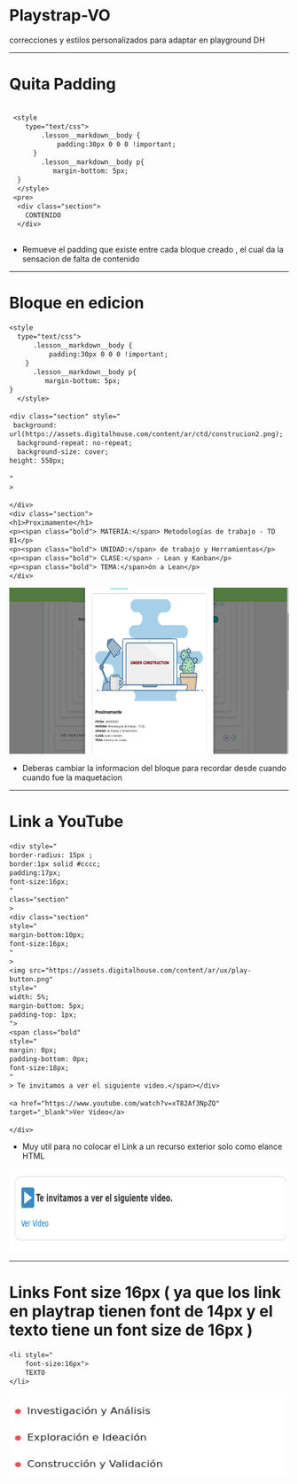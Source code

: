 # Playstrap-VO
correcciones y estilos personalizados para adaptar en playground DH

____

# Quita Padding


```

 <style 
    type="text/css">
        .lesson__markdown__body {
            padding:30px 0 0 0 !important;
      }
        .lesson__markdown__body p{
           margin-bottom: 5px;
  }
  </style>
 <pre>
  <div class="section">
    CONTENIDO
  </div>  


```
 
 - Remueve el padding que existe entre cada bloque creado , el cual da la sensacion de falta de contenido


_____

# Bloque en edicion

```
<style 
  type="text/css">
      .lesson__markdown__body {
          padding:30px 0 0 0 !important;
    }
      .lesson__markdown__body p{
         margin-bottom: 5px;
}
  </style>

<div class="section" style="
 background: url(https://assets.digitalhouse.com/content/ar/ctd/construcion2.png);
  background-repeat: no-repeat;
  background-size: cover;
height: 550px;

"
>

</div>
<div class="section">
<h1>Proximamente</h1>
<p><span class="bold"> MATERIA:</span> Metodologías de trabajo - TD B1</p>
<p><span class="bold"> UNIDAD:</span> de trabajo y Herramientas</p>
<p><span class="bold"> CLASE:</span> - Lean y Kanban</p>
<p><span class="bold"> TEMA:</span>ón a Lean</p>
</div>
```


<img src="https://raw.githubusercontent.com/ortizvictorw/Playtrap-VO/main/Screenshot_2021-03-24%20Playground%20Digital%20House(4).png" alt="Kitten"
	title="" width="550" height="300"/>


- Deberas cambiar la informacion del bloque para recordar desde cuando cuando fue la maquetacion

____
# Link a YouTube
```
<div style="
border-radius: 15px ;
border:1px solid #cccc;
padding:17px;
font-size:16px;
" 
class="section"
>
<div class="section"
style="
margin-bottom:10px;
font-size:16px;
"
>
<img src="https://assets.digitalhouse.com/content/ar/ux/play-button.png"
style="
width: 5%;
margin-bottom: 5px;
padding-top: 1px;
">
<span class="bold"
style="
margin: 0px;
padding-bottom: 0px;
font-size:18px;
"
> Te invitamos a ver el siguiente video.</span></div>
 
<a href="https://www.youtube.com/watch?v=xT82Af3NpZQ" target="_blank">Ver Video</a>

</div>
```
- Muy util para no colocar el Link a un recurso exterior solo como elance HTML

<img src="https://raw.githubusercontent.com/ortizvictorw/Playtrap-VO/main/Screenshot_2021-03-24%20Playground%20Digital%20House(1).png" alt="" title="A cute kitten" width="500" height="150"/>

_____

# Links Font size 16px ( ya que los link en playtrap tienen font de 14px y el texto tiene un font size de 16px )

```
<li style="
	font-size:16px">
	TEXTO
</li>
```
<img src="https://raw.githubusercontent.com/ortizvictorw/Playtrap-VO/main/Screenshot_2021-03-25%20Maquetado_VictorOrtiz_UX%2BCTD(1).png" alt="" title="A cute kitten" width="500" height="150"/>
